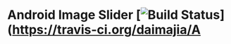 # Android Image Slider [![Build Status](https://travis-ci.org/daimajia/AndroidImageSlider.svg)](https://travis-ci.org/daimajia/A